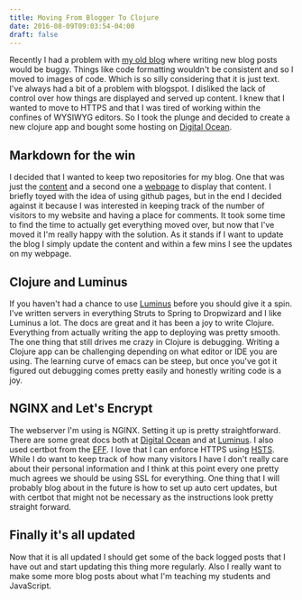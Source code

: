 ```yaml
---
title: Moving From Blogger To Clojure
date: 2016-08-09T09:03:54-04:00
draft: false
---
```

Recently I had a problem with [my old blog](http://charltonaustin.blogspot.com/) where writing new blog posts would be buggy. Things like code formatting wouldn't be consistent and so I moved to images of code. Which is so silly considering that it is just text. I've always had a bit of a problem with blogspot. I disliked the lack of control over how things are displayed and served up content. I knew that I wanted to move to HTTPS and that I was tired of working within the confines of WYSIWYG editors. So I took the plunge and decided to create a new clojure app and bought some hosting on [Digital Ocean](https://www.digitalocean.com/).

## Markdown for the win
I decided that I wanted to keep two repositories for my blog. One that was just the [content](https://github.com/charltonaustin/blog-entries) and a second one a [webpage](https://github.com/charltonaustin/blog) to display that content. I briefly toyed with the idea of using github pages, but in the end I decided against it because I was interested in keeping track of the number of visitors to my website and having a place for comments. It took some time to find the time to actually get everything moved over, but now that I've moved it I'm really happy with the solution. As it stands if I want to update the blog I simply update the content and within a few mins I see the updates on my webpage. 

## Clojure and Luminus 
If you haven't had a chance to use [Luminus](http://www.luminusweb.net/) before you should give it a spin. I've written servers in everything Struts to Spring to Dropwizard and I like Luminus a lot. The docs are great and it has been a joy to write Clojure. Everything from actually writing the app to deploying was pretty smooth. The one thing that still drives me crazy in Clojure is debugging. Writing a Clojure app can be challenging depending on what editor or IDE you are using. The learning curve of emacs can be steep, but once you've got it figured out debugging comes pretty easily and honestly writing code is a joy.

## NGINX and Let's Encrypt
The webserver I'm using is NGINX. Setting it up is pretty straightforward. There are some great docs both at [Digital Ocean](https://www.digitalocean.com/community/tutorials/how-to-install-nginx-on-ubuntu-14-04-lts) and at [Luminus](http://www.luminusweb.net/docs/deployment.md#fronting_with_nginx). I also used certbot from the [EFF](https://certbot.eff.org/). I love that I can enforce HTTPS using [HSTS](https://en.wikipedia.org/wiki/HTTP_Strict_Transport_Security). While I do want to keep track of how many visitors I have I don't really care about their personal information and I think at this point every one pretty much agrees we should be using SSL for everything. One thing that I will probably blog about in the future is how to set up auto cert updates, but with certbot that might not be necessary as the instructions look pretty straight forward. 

## Finally it's all updated
Now that it is all updated I should get some of the back logged posts that I have out and start updating this thing more regularly. Also I really want to make some more blog posts about what I'm teaching my students and JavaScript.
